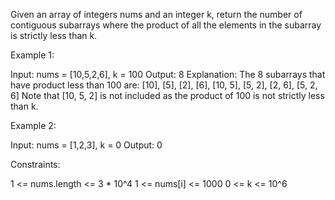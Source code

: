 Given an array of integers nums and an integer k, return the number of
contiguous subarrays where the product of all the elements in the subarray is
strictly less than k.


Example 1:


Input: nums = [10,5,2,6], k = 100
Output: 8
Explanation: The 8 subarrays that have product less than 100 are:
[10], [5], [2], [6], [10, 5], [5, 2], [2, 6], [5, 2, 6]
Note that [10, 5, 2] is not included as the product of 100 is not strictly
less than k.


Example 2:


Input: nums = [1,2,3], k = 0
Output: 0



Constraints:


1 <= nums.length <= 3 * 10^4
1 <= nums[i] <= 1000
0 <= k <= 10^6




